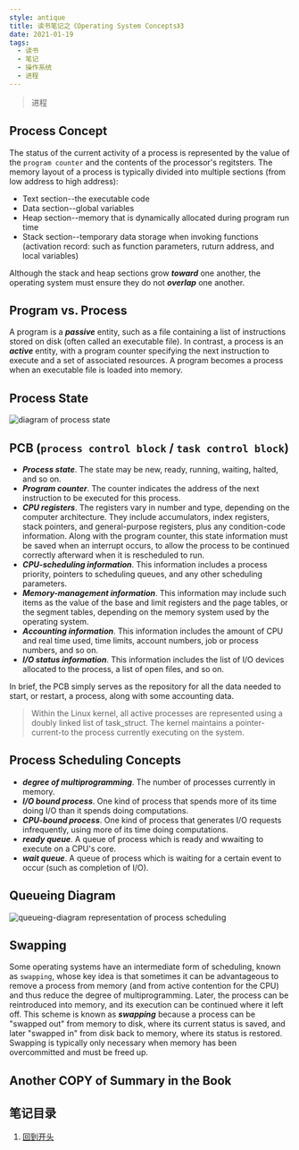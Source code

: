 ```yaml
---
style: antique
title: 读书笔记之《Operating System Concepts》3
date: 2021-01-19
tags:
  - 读书
  - 笔记
  - 操作系统
  - 进程
---
```


> 进程

## Process Concept

The status of the current activity of a process is represented by the value of the `program counter` and the contents of the processor's regitsters.
The memory layout of a process is typically divided into multiple sections (from low address to high address):

- Text section--the executable code
- Data section--global variables
- Heap section--memory that is dynamically allocated during program run time
- Stack section--temporary data storage when invoking functions (activation record: such as function parameters, ruturn address, and local variables)

Although the stack and heap sections grow ***toward*** one another, the operating system must ensure they do not ***overlap*** one another.

## Program vs. Process

A program is a ***passive*** entity, such as a file containing a list of instructions stored on disk (often called an executable file).
In contrast, a process is an ***active*** entity, with a program counter specifying the next instruction to execute and a set of associated resources.
A program becomes a process when an executable file is loaded into memory.

## Process State

![diagram of process state](Operating-System-Concepts-3-Processes/diagram-of-process-state.png '=666px-')

## PCB (`process control block` / `task control block`)

- ***Process state***. The state may be new, ready, running, waiting, halted, and so on.
- ***Program counter***. The counter indicates the address of the next instruction to be executed for this process.
- ***CPU registers***. The registers vary in number and type, depending on the computer architecture. They include accumulators, index registers, stack pointers, and general-purpose registers, plus any condition-code information. Along with the program counter, this state information must be saved when an interrupt occurs, to allow the process to be continued correctly afterward when it is rescheduled to run.
- ***CPU-scheduling information***. This information includes a process priority, pointers to scheduling queues, and any other scheduling parameters.
- ***Memory-management information***. This information may include such items as the value of the base and limit registers and the page tables, or the segment tables, depending on the memory system used by the operating system.
- ***Accounting information***. This information includes the amount of CPU and real time used, time limits, account numbers, job or process numbers, and so on.
- ***I/O status information***. This information includes the list of I/O devices allocated to the process, a list of open files, and so on.

In brief, the PCB simply serves as the repository for all the data needed to start, or restart, a process, along with some accounting data.

> Within the Linux kernel, all active processes are represented using a doubly linked list of task_struct.
> The kernel maintains a pointer-current-to the process currently executing on the system.

## Process Scheduling Concepts

- ***degree of multiprogramming***. The number of processes currently in memory.
- ***I/O bound process***. One kind of process that spends more of its time doing I/O than it spends doing computations.
- ***CPU-bound process***. One kind of process that generates I/O requests infrequently, using more of its time doing computations.
- ***ready queue***. A queue of process which is ready and wwaiting to execute on a CPU's core.
- ***wait queue***. A queue of process which is waiting for a certain event to occur (such as completion of I/O).

## Queueing Diagram

![queueing-diagram representation of process scheduling](Operating-System-Concepts-3-Processes/queueing-diagram-representation-of-process-scheduling.png '=600px-')

## Swapping

Some operating systems have an intermediate form of scheduling, known as `swapping`, whose key idea is that sometimes it can be advantageous to remove a process from memory (and from active contention for the CPU) and thus reduce the degree of multiprogramming.
Later, the process can be reintroduced into memory, and its execution can be continued where it left off.
This scheme is known as ***swapping*** because a process can be "swapped out" from memory to disk, where its current status is saved, and later "swapped in" from disk back to memory, where its status is restored.
Swapping is typically only necessary when memory has been overcommitted and must be freed up.

## Another COPY of Summary in the Book

## 笔记目录

1. [回到开头](scroll-to-the-very-top)
